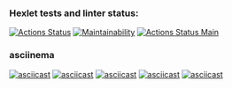 ### Hexlet tests and linter status:
[![Actions Status](https://github.com/oper-V/java-project-lvl1/workflows/hexlet-check/badge.svg)](https://github.com/oper-V/java-project-lvl1/actions)
[![Maintainability](https://api.codeclimate.com/v1/badges/a99a88d28ad37a79dbf6/maintainability)](https://codeclimate.com/github/codeclimate/codeclimate/maintainability)
[![Actions Status Main](https://github.com/oper-V/java-project-lvl1/actions/workflows/main.yml/badge.svg)](https://github.com/oper-V/java-project-lvl1/actions/workflows/main.yml/badge.svg)

### asciinema

[![asciicast](https://asciinema.org/a/418200.svg)](https://asciinema.org/a/418200)
[![asciicast](https://asciinema.org/a/418201.svg)](https://asciinema.org/a/418201)
[![asciicast](https://asciinema.org/a/418202.svg)](https://asciinema.org/a/418202)
[![asciicast](https://asciinema.org/a/418203.svg)](https://asciinema.org/a/418203)
[![asciicast](https://asciinema.org/a/418199.svg)](https://asciinema.org/a/418199)

